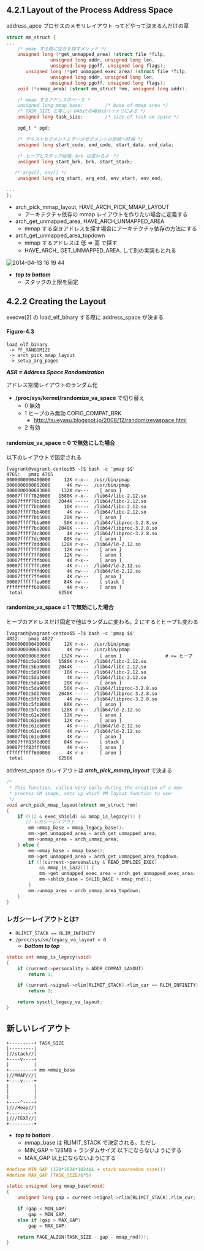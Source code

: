 ## 4.2.1 Layout of the Process Address Space

address_apce プロセスのメモリレイアウト ってどやって決まるんだけの章

```c
struct mm_struct {
...
    /* mmap する際に空きを探すメソッド */
	unsigned long (*get_unmapped_area) (struct file *filp,
				unsigned long addr, unsigned long len,
				unsigned long pgoff, unsigned long flags);
       unsigned long (*get_unmapped_exec_area) (struct file *filp,
				unsigned long addr, unsigned long len,
				unsigned long pgoff, unsigned long flags);
	void (*unmap_area) (struct mm_struct *mm, unsigned long addr);

    /* mmap するアドレスのベース *
	unsigned long mmap_base;		/* base of mmap area */
    /* TASK_SIZE と等しい 64bitの場合はバイナリによる */
	unsigned long task_size;		/* size of task vm space */

	pgd_t * pgd;

    /* テキストセグメントとデータセグメントの始端〜終端 */
	unsigned long start_code, end_code, start_data, end_data;

    /* ヒープとスタック始端。brk は変わるよ　*/
	unsigned long start_brk, brk, start_stack;

   /* argv[], env[] */
	unsigned long arg_start, arg_end, env_start, env_end;

...
};
```

 * arch_pick_mmap_layout, HAVE_ARCH_PICK_MMAP_LAYOUT
   * アーキテクチャ依存の mmap レイアウトを作りたい場合に定義する
 * arch_get_unmapped_area, HAVE_ARCH_UNMAPPED_AREA
   * mmap する空きアドレスを探す場合にアーキテクチャ依存の方法にする
 * arch_get_unmapped_area_topdown
   * mmap するアドレスは 低 => 高 で探す
   * HAVE_ARCH_ GET_UNMAPPED_AREA. して別の実装もとれる

![2014-04-13 16 19 44](https://cloud.githubusercontent.com/assets/172456/2688992/215f1e5a-c2dc-11e3-9b5e-7b726396ada1.png)

 * ___top to bottom___
   * スタックの上限を固定

## 4.2.2 Creating the Layout

execve(2) の load_elf_binary する際に address_space が決まる

#### Figure-4.3

```
load_elf_binary
 -> PF_RANDOMIZE
 -> arch_pick_mmap_layout
 -> setup_arg_pages
```

___ASR = Address Space Randomization___

アドレス空間レイアウトのランダム化

 * **/proc/sys/kernel/randomize_va_space** で切り替え
   * 0 無効
   * 1 ヒープのみ無効 COFIG_COMPAT_BRK
     * http://tsueyasu.blogspot.jp/2008/12/randomizevaspace.html
   * 2 有効

#### randomize_va_space = 0 で無効にした場合

以下のレイアウトで固定される

```
[vagrant@vagrant-centos65 ~]$ bash -c 'pmap $$'
4765:   pmap 4765
0000000000400000     12K r-x--  /usr/bin/pmap
0000000000602000      4K rw---  /usr/bin/pmap
0000000000603000    132K rw---    [ anon ]
00007ffff7826000   1580K r-x--  /lib64/libc-2.12.so
00007ffff79b1000   2044K -----  /lib64/libc-2.12.so
00007ffff7bb0000     16K r----  /lib64/libc-2.12.so
00007ffff7bb4000      4K rw---  /lib64/libc-2.12.so
00007ffff7bb5000     20K rw---    [ anon ]
00007ffff7bba000     56K r-x--  /lib64/libproc-3.2.8.so
00007ffff7bc8000   2048K -----  /lib64/libproc-3.2.8.so
00007ffff7dc8000      4K rw---  /lib64/libproc-3.2.8.so
00007ffff7dc9000     80K rw---    [ anon ]
00007ffff7ddd000    128K r-x--  /lib64/ld-2.12.so
00007ffff7ff2000     12K rw---    [ anon ]
00007ffff7ff8000     12K rw---    [ anon ]
00007ffff7ffb000      4K r-x--    [ anon ]
00007ffff7ffc000      4K r----  /lib64/ld-2.12.so
00007ffff7ffd000      4K rw---  /lib64/ld-2.12.so
00007ffff7ffe000      4K rw---    [ anon ]
00007ffffffea000     84K rw---    [ stack ]
ffffffffff600000      4K r-x--    [ anon ]
 total             6256K
```

#### randomize_va_space = 1 で無効にした場合

ヒープのアドレスだけ固定で他はランダムに変わる。2 にするとヒープも変わる

```
[vagrant@vagrant-centos65 ~]$ bash -c 'pmap $$'
4822:   pmap 4822
0000000000400000     12K r-x--  /usr/bin/pmap
0000000000602000      4K rw---  /usr/bin/pmap
0000000000603000    132K rw---    [ anon ]                # <= ヒープ
00007f0bc5a15000   1580K r-x--  /lib64/libc-2.12.so
00007f0bc5ba0000   2044K -----  /lib64/libc-2.12.so
00007f0bc5d9f000     16K r----  /lib64/libc-2.12.so
00007f0bc5da3000      4K rw---  /lib64/libc-2.12.so
00007f0bc5da4000     20K rw---    [ anon ]
00007f0bc5da9000     56K r-x--  /lib64/libproc-3.2.8.so
00007f0bc5db7000   2048K -----  /lib64/libproc-3.2.8.so
00007f0bc5fb7000      4K rw---  /lib64/libproc-3.2.8.so
00007f0bc5fb8000     80K rw---    [ anon ]
00007f0bc5fcc000    128K r-x--  /lib64/ld-2.12.so
00007f0bc61e2000     12K rw---    [ anon ]
00007f0bc61e8000     12K rw---    [ anon ]
00007f0bc61eb000      4K r----  /lib64/ld-2.12.so
00007f0bc61ec000      4K rw---  /lib64/ld-2.12.so
00007f0bc61ed000      4K rw---    [ anon ]
00007fff83f8d000     84K rw---    [ stack ]
00007fff83fff000      4K r-x--    [ anon ]
ffffffffff600000      4K r-x--    [ anon ]
 total             6256K
```

address_space のレイアウトは ___arch_pick_mmap_layout___ で決まる

```c
/*
 * This function, called very early during the creation of a new
 * process VM image, sets up which VM layout function to use:
 */
void arch_pick_mmap_layout(struct mm_struct *mm)
{
	if (!(2 & exec_shield) && mmap_is_legacy()) {
       // レガシーレイアウト
		mm->mmap_base = mmap_legacy_base();
		mm->get_unmapped_area = arch_get_unmapped_area;
		mm->unmap_area = arch_unmap_area;
	} else {
		mm->mmap_base = mmap_base();
		mm->get_unmapped_area = arch_get_unmapped_area_topdown;
		if (!(current->personality & READ_IMPLIES_EXEC)
		    && mmap_is_ia32()) {
			mm->get_unmapped_exec_area = arch_get_unmapped_exec_area;
			mm->shlib_base = SHLIB_BASE + mmap_rnd();
		}
		mm->unmap_area = arch_unmap_area_topdown;
	}
}
```

### レガシーレイアウトとは?

 * `RLIMIT_STACK == RLIM_INFINITY`
 * `/proc/sys/vm/legacy_va_layout > 0`
   * ___bottom to top___

```c 
static int mmap_is_legacy(void)
{
	if (current->personality & ADDR_COMPAT_LAYOUT)
		return 1;

	if (current->signal->rlim[RLIMIT_STACK].rlim_cur == RLIM_INFINITY)
		return 1;

	return sysctl_legacy_va_layout;
}
```

## 新しいレイアウト

```
+---------+ TASK_SIZE
|---------|
|//stack//|
+----v----+
|         |
+---------+ mm->mmap_base 
|//MMAP///|
+----v----+
|         |
|         |
|         |
+----^----+
|///Heap//|
+---------+
|///TEXT//|
+---------+ 
```

 * ___top to bottom___                        .
   * mmap_base は RLIMIT_STACK で決定される。ただし
   * MIN_GAP = 128MB + ランダムサイズ 以下にならないようにする
   * MAX_GAP 以上にならないようにする

```c
#define MIN_GAP (128*1024*1024UL + stack_maxrandom_size())
#define MAX_GAP (TASK_SIZE/6*5)

static unsigned long mmap_base(void)
{
	unsigned long gap = current->signal->rlim[RLIMIT_STACK].rlim_cur;

	if (gap < MIN_GAP)
		gap = MIN_GAP;
	else if (gap > MAX_GAP)
		gap = MAX_GAP;

	return PAGE_ALIGN(TASK_SIZE - gap - mmap_rnd());
}
``` 